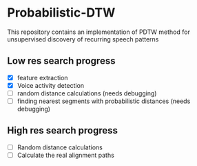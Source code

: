# Probabilistic-DTW
This repository contains an implementation of PDTW method for unsupervised discovery of recurring speech patterns


## Low res search progress 
- [x] feature extraction
- [x] Voice activity detection
- [ ] random distance calculations (needs debugging)
- [ ] finding nearest segments with probabilistic distances (needs debugging)

## High res search progress
- [ ] Random distance calculations
- [ ] Calculate the real alignment paths
